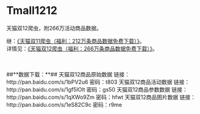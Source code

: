 # Tmall1212
天猫双12爬虫，附266万活动商品数据。

继：[《天猫双11爬虫（福利：212万条商品数据免费下载）》](http://blog.csdn.net/bone_ace/article/details/53181015)。<br>
详情见：[《天猫双12爬虫（福利：266万条商品数据免费下载）》](http://blog.csdn.net/bone_ace/article/details/53574126)。

<br>
<br>
##**数据下载：**##
天猫双12商品原始数据 链接：http://pan.baidu.com/s/1bPV2u6 密码：t803 
天猫双12商品活动数据 链接：http://pan.baidu.com/s/1gf5IOlt 密码：gs50 
天猫双12商品参数数据 链接：http://pan.baidu.com/s/1qXWo9Zm 密码：hfwt 
天猫双12商品图片数据 链接：http://pan.baidu.com/s/1eS82C9c 密码：r9me 


